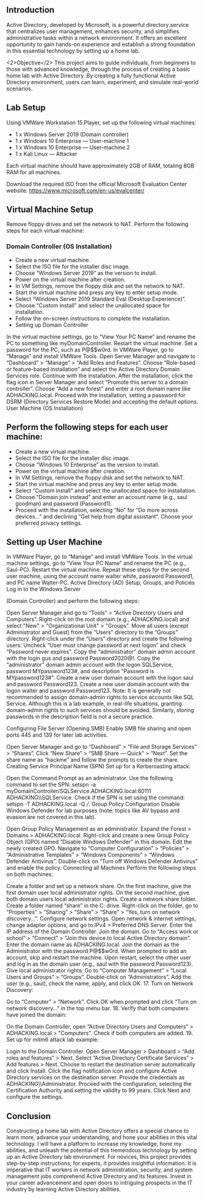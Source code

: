 <h2>Introduction</h2>
Active Directory, developed by Microsoft, is a powerful directory service that centralizes user management, enhances security, and simplifies administrative tasks within a network environment. It offers an excellent opportunity to gain hands-on experience and establish a strong foundation in this essential technology by setting up a home lab.

<2>Objective</2>
This project aims to guide individuals, from beginners to those with advanced knowledge, through the process of creating a basic home lab with Active Directory. By creating a fully functional Active Directory environment, users can learn, experiment, and simulate real-world scenarios.

<h2>Lab Setup</h2>
Using VMWare Workstation 15 Player, set up the following virtual machines:

- 1 x Windows Server 2019 (Domain controller)
- 1 x Windows 10 Enterprise — User-machine 1
- 1 x Windows 10 Enterprise — User-machine 2
- 1 x Kali Linux — Attacker

Each virtual machine should have approximately 2GB of RAM, totaling 8GB RAM for all machines.

Download the required ISO from the official Microsoft Evaluation Center website: https://www.microsoft.com/en-us/evalcenter/

<h2>Virtual Machine Setup</h2>
Remove floppy drives and set the network to NAT. Perform the following steps for each virtual machine:

<h3>Domain Controller (OS Installation)</h3>

- Create a new virtual machine.
- Select the ISO file for the installer disc image.
- Choose “Windows Server 2019” as the version to install.
- Power on the virtual machine after creation.
- In VM Settings, remove the floppy disk and set the network to NAT.
- Start the virtual machine and press any key to enter setup mode.
- Select “Windows Server 2019 Standard Eval (Desktop Experience)”.
- Choose “Custom install” and select the unallocated space for installation.
- Follow the on-screen instructions to complete the installation.
- Setting up Domain Controller

In the virtual machine settings, go to “View Your PC Name” and rename the PC to something like myDomainController. Restart the virtual machine.
Set a password for the PC, such as P@$$w0rd.
In VMWare Player, go to “Manage” and install VMWare Tools.
Open Server Manager and navigate to “Dashboard” > “Manage” > “Add Roles and Features”.
Choose “Role-based or feature-based installation” and select the Active Directory Domain Services role. Continue with the installation.
After the installation, click the flag icon in Server Manager and select “Promote this server to a domain controller”.
Choose “Add a new forest” and enter a root domain name like ADHACKING.local. Proceed with the installation, setting a password for DSRM (Directory Services Restore Mode) and accepting the default options.
User Machine (OS Installation)

<h2>Perform the following steps for each user machine:</h2>

- Create a new virtual machine.
- Select the ISO file for the installer disc image.
- Choose “Windows 10 Enterprise” as the version to install.
- Power on the virtual machine after creation.
- In VM Settings, remove the floppy disk and set the network to NAT.
- Start the virtual machine and press any key to enter setup mode.
- Select “Custom install” and select the unallocated space for installation.
- Choose “Domain join instead” and enter an account name (e.g., saul goodman) and password (Password1).
- Proceed with the installation, selecting “No” for “Do more across devices…” and declining “Get help from digital assistant”. Choose your preferred privacy settings.

<h2>Setting up User Machine</h2>

In VMWare Player, go to “Manage” and install VMWare Tools.
In the virtual machine settings, go to “View Your PC Name” and rename the PC (e.g., Saul-PC). Restart the virtual machine.
Repeat these steps for the second user machine, using the account name walter white, password Password1, and PC name Walter-PC.
Active Directory (AD) Setup, Groups, and Policies
Log in to the Windows Server

(Domain Controller) and perform the following steps:

Open Server Manager and go to “Tools” > “Active Directory Users and Computers”.
Right-click on the root domain (e.g., ADHACKING.local) and select "New" > "Organizational Unit" > "Groups".
Move all users (except Administrator and Guest) from the “Users” directory to the “Groups” directory.
Right-click under the “Users” directory and create the following users:
Uncheck “User must change password at next logon” and check “Password never expires”.
Copy the “administrator” domain admin account with the login gus and password Password2020@!.
Copy the “administrator” domain admin account with the logon SQLService, password MYpassword123#, and description "Password is MYpassword123#".
Create a new user domain account with the logon saul and password Password123.
Create a new user domain account with the logon walter and password Password123.
Note: It is generally not recommended to assign domain-admin rights to service accounts like SQL Service. Although this is a lab example, in real-life situations, granting domain-admin rights to such services should be avoided. Similarly, storing passwords in the description field is not a secure practice.

Configuring File Server (Opening SMB)
Enable SMB file sharing and open ports 445 and 139 for later lab activities.

Open Server Manager and go to “Dashboard” > “File and Storage Services” > “Shares”.
Click “New Share” > “SMB Share — Quick” > “Next”.
Set the share name as “hackme” and follow the prompts to create the share.
Creating Service Principal Name (SPN)
Set up for a Kerberoasting attack.

Open the Command Prompt as an administrator.
Use the following command to set the SPN: setspn -a myDomainController/SQLService.ADHACKING.local:60111 ADHACKING\\\\SQLService.
Check if the SPN is set using the command: setspn -T ADHACKING.local -Q */*.
Group Policy Configuration
Disable Windows Defender for lab purposes (note: topics like AV bypass and evasion are not covered in this lab).

Open Group Policy Management as an administrator.
Expand the Forest > Domains > ADHACKING.local.
Right-click and create a new Group Policy Object (GPO) named “Disable Windows Defender” in this domain.
Edit the newly created GPO.
Navigate to “Computer Configuration” > “Policies” > “Administrative Templates” > “Windows Components” > “Windows Defender Antivirus”.
Double-click on “Turn off Windows Defender Antivirus” and enable the policy.
Connecting all Machines
Perform the following steps on both machines:

Create a folder and set up a network share.
On the first machine, give the first domain user local administrator rights.
On the second machine, give both domain users local administrator rights.
Create a network share folder.
Create a folder named “share” in the C: drive.
Right-click on the folder, go to “Properties” > “Sharing” > “Share” > “Share” > “Yes, turn on network discovery…”.
Configure network settings.
Open network & internet settings, change adapter options, and go to IPv4 > Preferred DNS Server.
Enter the IP address of the Domain Controller.
Join the domain.
Go to “Access work or school” > “Connect” > “Join this device to local Active Directory domain”.
Enter the domain name as ADHACKING.local.
Join the domain as the Administrator with the password P@$$w0rd.
When prompted to add an account, skip and restart the machine.
Upon restart, select the other user and log in as the domain user (e.g., saul with the password Password123).
Give local administrator rights:
Go to “Computer Management” > “Local Users and Groups” > “Groups”.
Double-click on “Administrators”.
Add the user (e.g., saul), check the name, apply, and click OK.
17. Turn on Network Discovery:

Go to “Computer” > “Network”.
Click OK when prompted and click “Turn on network discovery…” in the top menu bar.
18. Verify that both computers have joined the domain:

On the Domain Controller, open “Active Directory Users and Computers” > ADHACKING.local > "Computers".
Check if both computers are added.
19. Set up for mitm6 attack lab example:

Login to the Domain Controller.
Open Server Manager > Dashboard > “Add roles and features” > Next.
Select “Active Directory Certificate Services” > Add features > Next.
Choose to restart the destination server automatically and click Install.
Click the flag notification icon and configure Active Directory services on the destination server.
Provide the credentials as ADHACKING\\\\Administrator.
Proceed with the configuration, selecting the Certification Authority and setting the validity to 99 years. Click Next and configure the settings.


<h2>Conclusion</h2>
Constructing a home lab with Active Directory offers a special chance to learn more, advance your understanding, and hone your abilities in this vital technology. I will have a platform to increase my knowledge, hone my abilities, and unleash the potential of this tremendous technology by setting up an Active Directory lab environment. For novices, this project provides step-by-step instructions; for experts, it provides insightful information. It is imperative that IT workers in network administration, security, and system management jobs comprehend Active Directory and its features. Invest in your career advancement and open doors to intriguing prospects in the IT industry by learning Active Directory abilities.
